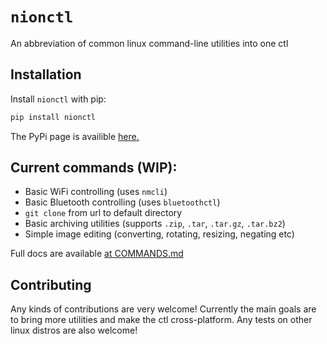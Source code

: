 
# `nionctl`

An abbreviation of common linux command-line utilities into one ctl


## Installation

Install `nionctl` with pip:

```bash
pip install nionctl
```
The PyPi page is availible [here.](https://pypi.org/project/nionctl/)


## Current commands (WIP):

- Basic WiFi controlling (uses `nmcli`)
- Basic Bluetooth controlling (uses `bluetoothctl`)
- `git clone` from url to default directory
- Basic archiving utilities (supports `.zip`, `.tar`, `.tar.gz`, `.tar.bz2`)
- Simple image editing (converting, rotating, resizing, negating etc)

Full docs are available [at COMMANDS.md](COMMANDS.md)


## Contributing

Any kinds of contributions are very welcome!
Currently the main goals are to bring more utilities and make the ctl cross-platform. Any tests on other linux distros are also welcome!


